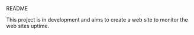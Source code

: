 README

This project is in development and aims to create a web site to monitor
the web sites uptime.
